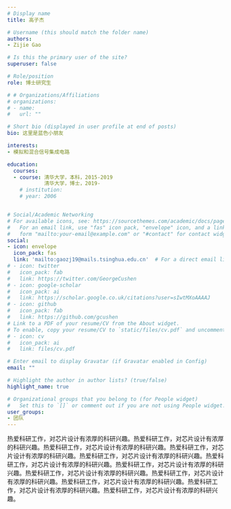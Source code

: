 ```yaml
---
# Display name
title: 高子杰

# Username (this should match the folder name)
authors:
- Zijie Gao

# Is this the primary user of the site?
superuser: false

# Role/position
role: 博士研究生

# # Organizations/Affiliations
# organizations:
# - name: 
#   url: ""

# Short bio (displayed in user profile at end of posts)
bio: 这里是蓝色小朋友

interests:
- 模拟和混合信号集成电路

education:
  courses:
  - course: 清华大学，本科，2015-2019
            清华大学，博士，2019-
    # institution: 
    # year: 2006


# Social/Academic Networking
# For available icons, see: https://sourcethemes.com/academic/docs/page-builder/#icons
#   For an email link, use "fas" icon pack, "envelope" icon, and a link in the
#   form "mailto:your-email@example.com" or "#contact" for contact widget.
social:
- icon: envelope
  icon_pack: fas
  link: 'mailto:gaozj19@mails.tsinghua.edu.cn'  # For a direct email link, use "mailto:test@example.org".
# - icon: twitter
#   icon_pack: fab
#   link: https://twitter.com/GeorgeCushen
# - icon: google-scholar
#   icon_pack: ai
#   link: https://scholar.google.co.uk/citations?user=sIwtMXoAAAAJ
# - icon: github
#   icon_pack: fab
#   link: https://github.com/gcushen
# Link to a PDF of your resume/CV from the About widget.
# To enable, copy your resume/CV to `static/files/cv.pdf` and uncomment the lines below.
# - icon: cv
#   icon_pack: ai
#   link: files/cv.pdf

# Enter email to display Gravatar (if Gravatar enabled in Config)
email: ""

# Highlight the author in author lists? (true/false)
highlight_name: true

# Organizational groups that you belong to (for People widget)
#   Set this to `[]` or comment out if you are not using People widget.
user_groups:
- 团队
---
```


热爱科研工作，对芯片设计有浓厚的科研兴趣。热爱科研工作，对芯片设计有浓厚的科研兴趣。热爱科研工作，对芯片设计有浓厚的科研兴趣。热爱科研工作，对芯片设计有浓厚的科研兴趣。热爱科研工作，对芯片设计有浓厚的科研兴趣。热爱科研工作，对芯片设计有浓厚的科研兴趣。热爱科研工作，对芯片设计有浓厚的科研兴趣。热爱科研工作，对芯片设计有浓厚的科研兴趣。热爱科研工作，对芯片设计有浓厚的科研兴趣。热爱科研工作，对芯片设计有浓厚的科研兴趣。热爱科研工作，对芯片设计有浓厚的科研兴趣。热爱科研工作，对芯片设计有浓厚的科研兴趣。

